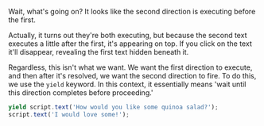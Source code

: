 Wait, what's going on? It looks like the second direction is executing before the first.

Actually, it turns out they're both executing, but because the second text executes a little after the first, it's appearing on top. If you click on the text it'll disappear, revealing the first text hidden beneath it.

Regardless, this isn't what we want. We want the first direction to execute, and then after it's resolved, we want the second direction to fire. To do this, we use the `yield` keyword. In this context, it essentially means 'wait until this direction completes before proceeding.'

```js
yield script.text('How would you like some quinoa salad?');
script.text('I would love some!');
```
